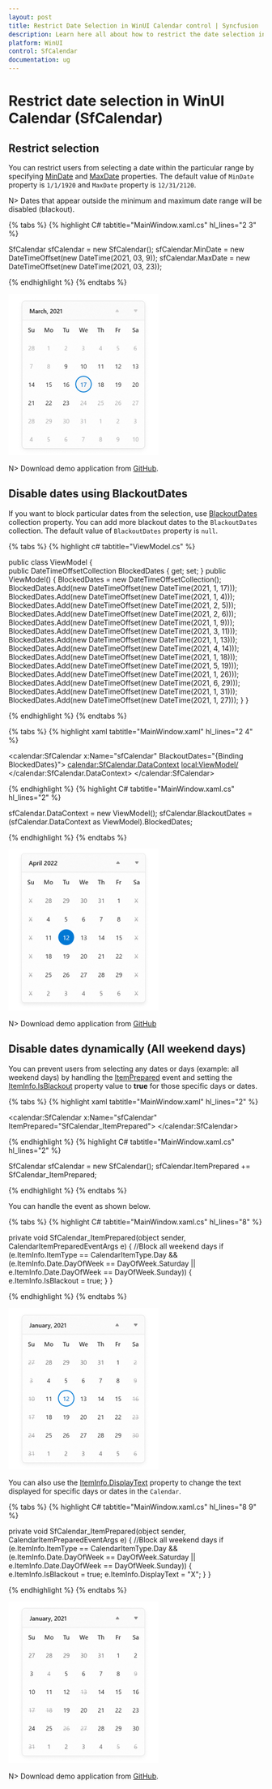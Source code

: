```yaml
---
layout: post
title: Restrict Date Selection in WinUI Calendar control | Syncfusion
description: Learn here all about how to restrict the date selection in WinUI Calendar (SfCalendar) control and more.
platform: WinUI
control: SfCalendar
documentation: ug
---
```


# Restrict date selection in WinUI Calendar (SfCalendar)

## Restrict selection

You can restrict users from selecting a date within the particular range by specifying [MinDate](https://help.syncfusion.com/cr/winui/Syncfusion.UI.Xaml.Calendar.SfCalendar.html#Syncfusion_UI_Xaml_Calendar_SfCalendar_MinDate) and [MaxDate](https://help.syncfusion.com/cr/winui/Syncfusion.UI.Xaml.Calendar.SfCalendar.html#Syncfusion_UI_Xaml_Calendar_SfCalendar_MaxDate) properties. The default value of `MinDate` property is `1/1/1920` and `MaxDate` property is `12/31/2120`.

N> Dates that appear outside the minimum and maximum date range will be disabled (blackout).

{% tabs %}
{% highlight C# tabtitle="MainWindow.xaml.cs" hl_lines="2 3" %}

SfCalendar sfCalendar = new SfCalendar();
sfCalendar.MinDate = new DateTimeOffset(new DateTime(2021, 03, 9));
sfCalendar.MaxDate = new DateTimeOffset(new DateTime(2021, 03, 23));

{% endhighlight  %}
{% endtabs %}

![Change minimum and maximum dates mode in WinUI Calendar](Images/restrict-date-selection/winui-calendar-change-minimum-and-maximum-dates.png)

N> Download demo application from [GitHub](https://github.com/SyncfusionExamples/syncfusion-winui-tools-calendar-examples/blob/main/Samples/Restriction).

## Disable dates using BlackoutDates

If you want to block particular dates from the selection, use [BlackoutDates](https://help.syncfusion.com/cr/winui/Syncfusion.UI.Xaml.Calendar.SfCalendar.html#Syncfusion_UI_Xaml_Calendar_SfCalendar_BlackoutDates) collection property. You can add more blackout dates to the `BlackoutDates` collection. The default value of `BlackoutDates` property is `null`.

{% tabs %}
{% highlight c# tabtitle="ViewModel.cs" %}

public class ViewModel
{       
    public DateTimeOffsetCollection BlockedDates { get; set; }
    public ViewModel()
    {
        BlockedDates = new DateTimeOffsetCollection();
        BlockedDates.Add(new DateTimeOffset(new DateTime(2021, 1, 17)));
        BlockedDates.Add(new DateTimeOffset(new DateTime(2021, 1, 4)));
        BlockedDates.Add(new DateTimeOffset(new DateTime(2021, 2, 5)));
        BlockedDates.Add(new DateTimeOffset(new DateTime(2021, 2, 6)));
        BlockedDates.Add(new DateTimeOffset(new DateTime(2021, 1, 9)));
        BlockedDates.Add(new DateTimeOffset(new DateTime(2021, 3, 11)));
        BlockedDates.Add(new DateTimeOffset(new DateTime(2021, 1, 13)));
        BlockedDates.Add(new DateTimeOffset(new DateTime(2021, 4, 14)));
        BlockedDates.Add(new DateTimeOffset(new DateTime(2021, 1, 18)));
        BlockedDates.Add(new DateTimeOffset(new DateTime(2021, 5, 19)));
        BlockedDates.Add(new DateTimeOffset(new DateTime(2021, 1, 26)));
        BlockedDates.Add(new DateTimeOffset(new DateTime(2021, 6, 29)));
        BlockedDates.Add(new DateTimeOffset(new DateTime(2021, 1, 31)));
        BlockedDates.Add(new DateTimeOffset(new DateTime(2021, 1, 27)));
    }
}

{% endhighlight  %}
{% endtabs %}

{% tabs %}
{% highlight xaml tabtitle="MainWindow.xaml" hl_lines="2 4" %}

<calendar:SfCalendar x:Name="sfCalendar" 
                     BlackoutDates="{Binding BlockedDates}">
    <calendar:SfCalendar.DataContext>
        <local:ViewModel/>
    </calendar:SfCalendar.DataContext>
</calendar:SfCalendar>

{% endhighlight  %}
{% highlight C# tabtitle="MainWindow.xaml.cs" hl_lines="2" %}

sfCalendar.DataContext = new ViewModel();
sfCalendar.BlackoutDates = (sfCalendar.DataContext as ViewModel).BlockedDates;

{% endhighlight  %}
{% endtabs %}

![Change black out dates disabled dates in WinUI Calendar](Images/restrict-date-selection/winui-calendar-change-black-out-dates-disabled-dates.png)

N> Download demo application from [GitHub](https://github.com/SyncfusionExamples/syncfusion-winui-tools-calendar-examples/tree/main/Samples/BlockedDates)

## Disable dates dynamically (All weekend days)

You can prevent users from selecting any dates or days (example: all weekend days) by handling the [ItemPrepared](https://help.syncfusion.com/cr/winui/Syncfusion.UI.Xaml.Calendar.SfCalendar.html#Syncfusion_UI_Xaml_Calendar_SfCalendar_ItemPrepared) event and setting the [ItemInfo.IsBlackout](https://help.syncfusion.com/cr/winui/Syncfusion.UI.Xaml.Calendar.CalendarItemPreparedEventArgs.html#Syncfusion_UI_Xaml_Calendar_CalendarItemPreparedEventArgs_ItemInfo) property value to **true** for those specific days or dates.

{% tabs %}
{% highlight xaml tabtitle="MainWindow.xaml" hl_lines="2" %}

<calendar:SfCalendar x:Name="sfCalendar" 
                     ItemPrepared="SfCalendar_ItemPrepared">
</calendar:SfCalendar>

{% endhighlight %}
{% highlight C# tabtitle="MainWindow.xaml.cs" hl_lines="2" %}

SfCalendar sfCalendar = new SfCalendar();
sfCalendar.ItemPrepared += SfCalendar_ItemPrepared;

{% endhighlight %}
{% endtabs %}

You can handle the event as shown below.

{% tabs %}
{% highlight C# tabtitle="MainWindow.xaml.cs" hl_lines="8" %}

private void SfCalendar_ItemPrepared(object sender, CalendarItemPreparedEventArgs e)
{
    //Block all weekend days
    if (e.ItemInfo.ItemType == CalendarItemType.Day &&
        (e.ItemInfo.Date.DayOfWeek == DayOfWeek.Saturday ||
        e.ItemInfo.Date.DayOfWeek == DayOfWeek.Sunday))
    {
        e.ItemInfo.IsBlackout = true;
    }
}

{% endhighlight %}
{% endtabs %}

![Change black out dates to weekend dates in WinUI Calendar](Images/restrict-date-selection/winui-calendar-change-black-out-dates-to-weekend-dates.png)

You can also use the [ItemInfo.DisplayText](https://help.syncfusion.com/cr/winui/Syncfusion.UI.Xaml.Calendar.CalendarItemInfo.html#Syncfusion_UI_Xaml_Calendar_CalendarItemInfo_DisplayText) property to change the text displayed for specific days or dates in the `Calendar`. 

{% tabs %}
{% highlight C# tabtitle="MainWindow.xaml.cs" hl_lines="8 9" %}

private void SfCalendar_ItemPrepared(object sender, CalendarItemPreparedEventArgs e)
{
    //Block all weekend days
    if (e.ItemInfo.ItemType == CalendarItemType.Day &&
        (e.ItemInfo.Date.DayOfWeek == DayOfWeek.Saturday ||
        e.ItemInfo.Date.DayOfWeek == DayOfWeek.Sunday))
    {
        e.ItemInfo.IsBlackout = true;
        e.ItemInfo.DisplayText = "X";
    }
}

{% endhighlight %}
{% endtabs %}

![Change black out dates with display text in WinUI Calendar](Images/restrict-date-selection/winui-calendar-change-black-out-dates-with-display-text.png)

N> Download demo application from [GitHub](https://github.com/SyncfusionExamples/syncfusion-winui-tools-calendar-examples/blob/main/Samples/Formatting).

